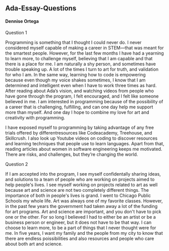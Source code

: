 ## Ada-Essay-Questions  
#### Dennise Ortega  

Question 1  

Programming is something that I thought I could never do. I never considered myself capable of making a career 
in STEM—that was meant for the smartest people.  However, for the last few months I have had a yearning to learn more, to challenge 
myself, believing that I am capable and that there is a place for me. I am naturally a shy person, and sometimes have trouble speaking up. 
A lot of the times I turn to art for truth, and validation for who I am. In the same way, learning how to code is empowering because even 
though my voice shakes sometimes, I know that I am determined and intelligent even when I have to work three times as hard. After reading 
about Ada’s vision, and watching videos from people who have gone through the program, I felt encouraged, and I felt like someone believed 
in me. I am interested in programming because of the possibility of a career that is challenging, fulfilling, and can one day help me 
support more than myself. And one day I hope to combine my love for art and creativity with programming.

I have exposed myself to programming by taking advantage of any free trials offered by differentresources like Codeacademy, Treehouse, and
Skillcrush. I also look up Youtube videos on coding to discover resources and learning techniques that people use to learn languages.
Apart from that, reading articles about women in software engineering keeps me motivated.  There are risks, and challenges, but they’re
changing the world. 

Question 2

If I am accepted into the program, I see myself confidentally sharing ideas, and solutions to a team of people who are working on projects
aimed to help people's lives. I see myself working on projects related to art as well because art and science are not two completely
different things. The importance of both in people's lives is grand. I went to Chicago Public Schools my whole life. Art was always one 
of my favorite classes. However, in the past few years the government had taken away a lot of the funding for art programs. Art and 
science are important, and you don't have to pick one or the other. For so long I believed I had to either be an artist or be a business
person or engineer, but it does not have to be that way. I can choose to learn more, to be a part of things that I never thought were for 
me. In five years, I want my family and the people from my city to know that there are endless poissibilities and also resources and 
people who care about both art and science. 
